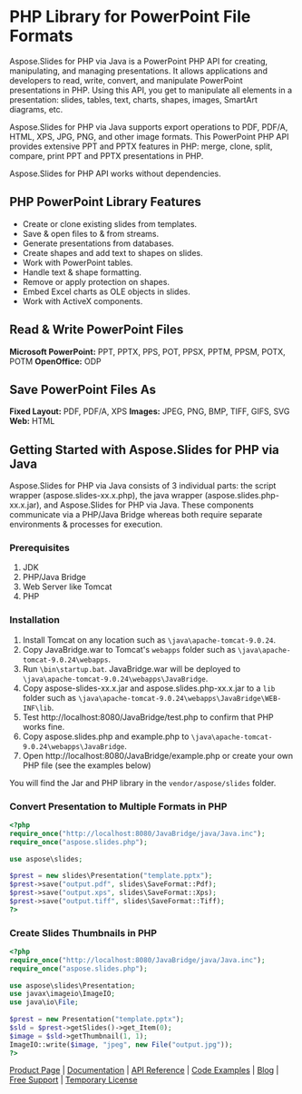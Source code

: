 # PHP Library for PowerPoint File Formats

Aspose.Slides for PHP via Java is a PowerPoint PHP API for creating, manipulating, and managing presentations. It allows applications and developers to read, write, convert, and manipulate PowerPoint presentations in PHP. Using this API, you get to manipulate all elements in a presentation: slides, tables, text, charts, shapes, images, SmartArt diagrams, etc. 

Aspose.Slides for PHP via Java supports export operations to PDF, PDF/A, HTML, XPS, JPG, PNG, and other image formats. This PowerPoint PHP API provides extensive PPT and PPTX features in PHP: merge, clone, split, compare, print PPT and PPTX presentations in PHP. 

Aspose.Slides for PHP API works without dependencies.

## PHP PowerPoint Library Features

- Create or clone existing slides from templates.
- Save & open files to & from streams.
- Generate presentations from databases.
- Create shapes and add text to shapes on slides.
- Work with PowerPoint tables.
- Handle text & shape formatting.
- Remove or apply protection on shapes.
- Embed Excel charts as OLE objects in slides.
- Work with ActiveX components.

## Read & Write PowerPoint Files
**Microsoft PowerPoint:** PPT, PPTX, PPS, POT, PPSX, PPTM, PPSM, POTX, POTM
**OpenOffice:** ODP

## Save PowerPoint Files As 
**Fixed Layout:** PDF, PDF/A, XPS
**Images:** JPEG, PNG, BMP, TIFF, GIFS, SVG
**Web:** HTML

## Getting Started with Aspose.Slides for PHP via Java

Aspose.Slides for PHP via Java consists of 3 individual parts: the script wrapper (aspose.slides-xx.x.php), the java wrapper (aspose.slides.php-xx.x.jar), and Aspose.Slides for PHP via Java. These components communicate via a PHP/Java Bridge whereas both require separate environments & processes for execution.

### Prerequisites
1. JDK
2. PHP/Java Bridge
3. Web Server like Tomcat
4. PHP

### Installation

1. Install Tomcat on any location such as `\java\apache-tomcat-9.0.24`.
2. Copy JavaBridge.war to Tomcat's `webapps` folder such as `\java\apache-tomcat-9.0.24\webapps`.
3. Run `\bin\startup.bat`. JavaBridge.war will be deployed to `\java\apache-tomcat-9.0.24\webapps\JavaBridge`.
4. Copy aspose-slides-xx.x.jar and aspose.slides.php-xx.x.jar to a `lib` folder such as `\java\apache-tomcat-9.0.24\webapps\JavaBridge\WEB-INF\lib`.
5. Test http://localhost:8080/JavaBridge/test.php to confirm that PHP works fine.
6. Copy aspose.slides.php and example.php to `\java\apache-tomcat-9.0.24\webapps\JavaBridge`.
7. Open http://localhost:8080/JavaBridge/example.php or create your own PHP file (see the examples below)

You will find the Jar and PHP library in the `vendor/aspose/slides` folder.

### Convert Presentation to Multiple Formats in PHP

```php
<?php
require_once("http://localhost:8080/JavaBridge/java/Java.inc");
require_once("aspose.slides.php");
 
use aspose\slides;
 
$prest = new slides\Presentation("template.pptx");
$prest->save("output.pdf", slides\SaveFormat::Pdf);
$prest->save("output.xps", slides\SaveFormat::Xps);
$prest->save("output.tiff", slides\SaveFormat::Tiff);
?>
```

### Create Slides Thumbnails in PHP

```php
<?php
require_once("http://localhost:8080/JavaBridge/java/Java.inc");
require_once("aspose.slides.php");
 
use aspose\slides\Presentation;
use javax\imageio\ImageIO;
use java\io\File;
 
$prest = new Presentation("template.pptx");
$sld = $prest->getSlides()->get_Item(0);
$image = $sld->getThumbnail(1, 1);
ImageIO::write($image, "jpeg", new File("output.jpg"));
?>
```

[Product Page](https://products.aspose.com/slides/php-java) | [Documentation](https://docs.aspose.com/slides/phpjava/) | [API Reference](https://apireference.aspose.com/slides/php) | [Code Examples](https://github.com/aspose-slides/Aspose.Slides-for-Java) | [Blog](https://blog.aspose.com/category/slides/) | [Free Support](https://forum.aspose.com/c/slides) | [Temporary License](https://purchase.aspose.com/temporary-license)
